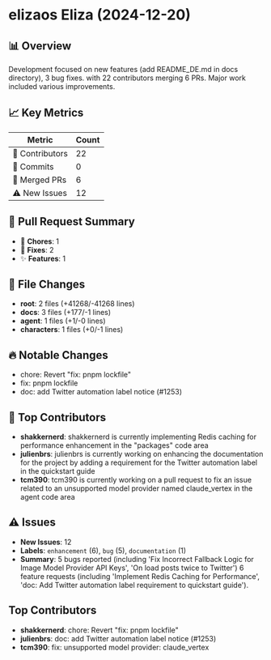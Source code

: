 # elizaos Eliza (2024-12-20)
    
## 📊 Overview
Development focused on new features (add README_DE.md in docs directory), 3 bug fixes. with 22 contributors merging 6 PRs. Major work included various improvements.

## 📈 Key Metrics
| Metric | Count |
|---------|--------|
| 👥 Contributors | 22 |
| 📝 Commits | 0 |
| 🔄 Merged PRs | 6 |
| ⚠️ New Issues | 12 |

## 🔄 Pull Request Summary
- 🧹 **Chores**: 1
- 🐛 **Fixes**: 2
- ✨ **Features**: 1

## 📁 File Changes
- **root**: 2 files (+41268/-41268 lines)
- **docs**: 3 files (+177/-1 lines)
- **agent**: 1 files (+1/-0 lines)
- **characters**: 1 files (+0/-1 lines)

## 🔥 Notable Changes
- chore: Revert "fix: pnpm lockfile"
- fix: pnpm lockfile
- doc: add Twitter automation label notice (#1253)

## 👥 Top Contributors
- **shakkernerd**: shakkernerd is currently implementing Redis caching for performance enhancement in the "packages" code area
- **julienbrs**: julienbrs is currently working on enhancing the documentation for the project by adding a requirement for the Twitter automation label in the quickstart guide
- **tcm390**: tcm390 is currently working on a pull request to fix an issue related to an unsupported model provider named claude_vertex in the agent code area

## ⚠️ Issues
- **New Issues**: 12
- **Labels**: `enhancement` (6), `bug` (5), `documentation` (1)
- **Summary**: 5 bugs reported (including 'Fix Incorrect Fallback Logic for Image Model Provider API Keys', 'On load posts twice to Twitter') 6 feature requests (including 'Implement Redis Caching for Performance', 'doc: Add Twitter automation label requirement to quickstart guide').

## Top Contributors
- **shakkernerd**: chore: Revert "fix: pnpm lockfile"
- **julienbrs**: doc: add Twitter automation label notice (#1253)
- **tcm390**: fix: unsupported model provider: claude_vertex